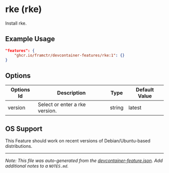 
# rke (rke)

Install rke.

## Example Usage

```json
"features": {
    "ghcr.io/framctr/devcontainer-features/rke:1": {}
}
```

## Options

| Options Id | Description | Type | Default Value |
|-----|-----|-----|-----|
| version | Select or enter a rke version. | string | latest |



## OS Support

This Feature should work on recent versions of Debian/Ubuntu-based distributions.


---

_Note: This file was auto-generated from the [devcontainer-feature.json](https://github.com/framctr/devcontainer-features/blob/main/src/rke/devcontainer-feature.json).  Add additional notes to a `NOTES.md`._
